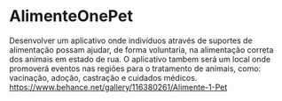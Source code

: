 # AlimenteOnePet
Desenvolver um aplicativo onde indivíduos através de suportes de alimentação possam ajudar, de forma voluntaria, na alimentação correta dos animais em estado de rua.  O aplicativo tambem será um local onde promoverá eventos nas regiões para o tratamento de animais, como: vacinação, adoção, castração e cuidados médicos.   https://www.behance.net/gallery/116380261/Alimente-1-Pet
